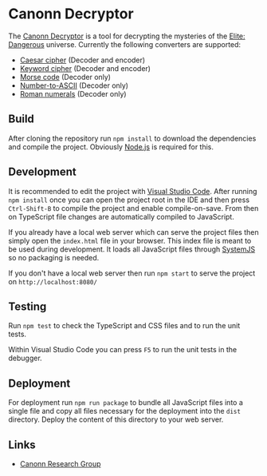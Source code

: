 Canonn Decryptor
================

The [Canonn Decryptor] is a tool for decrypting the mysteries of the [Elite: Dangerous] universe. Currently the
following converters are supported:

* [Caesar cipher] (Decoder and encoder)
* [Keyword cipher] (Decoder and encoder)
* [Morse code] (Decoder only)
* [Number-to-ASCII] (Decoder only)
* [Roman numerals] (Decoder only)


Build
-----

After cloning the repository run `npm install` to download the dependencies and compile the project.
Obviously [Node.js] is required for this.


Development
-----------

It is recommended to edit the project with [Visual Studio Code]. After running `npm install` once you can open
the project root in the IDE and then press `Ctrl-Shift-B` to compile the project and enable compile-on-save. From then
on TypeScript file changes are automatically compiled to JavaScript.

If you already have a local web server which can serve the project files then simply open the `index.html` file
in your browser. This index file is meant to be used during development. It loads all JavaScript files through
[SystemJS] so no packaging is needed.

If you don't have a local web server then run `npm start` to serve the project on `http://localhost:8080/`


Testing
-------

Run `npm test` to check the TypeScript and CSS files and to run the unit tests.

Within Visual Studio Code you can press `F5` to run the unit tests in the debugger.


Deployment
----------

For deployment run `npm run package` to bundle all JavaScript files into a single file and copy all files
necessary for the deployment into the `dist` directory. Deploy the content of this directory to your web
server.


Links
-----

* [Canonn Research Group](http://canonn.science/)


[Canonn Decryptor]: https://kayahr.github.io/canonn-decryptor/
[Elite: Dangerous]: https://www.elitedangerous.com/
[Caesar cipher]: https://en.wikipedia.org/wiki/Caesar_cipher
[Keyword cipher]: https://en.wikipedia.org/wiki/Keyword_cipher
[Morse code]: https://en.wikipedia.org/wiki/Morse_code
[Number-to-ASCII]: https://en.wikipedia.org/wiki/ASCII
[Roman numerals]: https://en.wikipedia.org/wiki/Roman_numerals
[Node.js]: https://nodejs.org/
[SystemJS]: https://github.com/systemjs/systemjs
[Visual Studio Code]: https://code.visualstudio.com/
